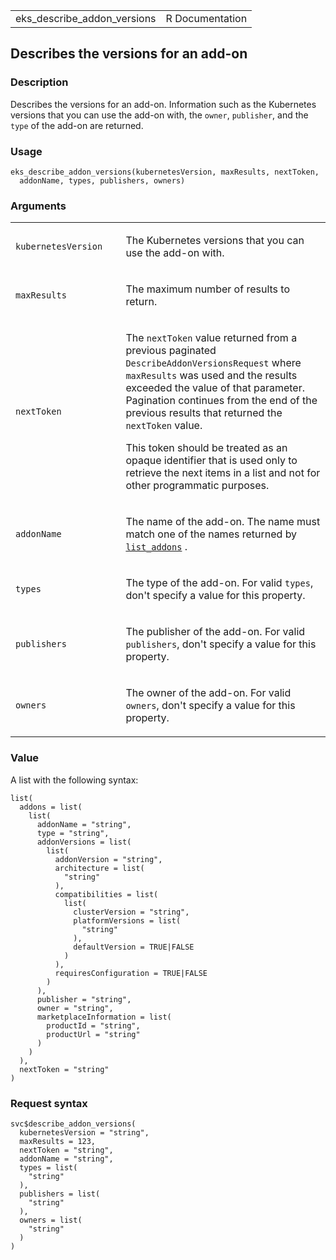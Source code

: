 <table style="width: 100%;">
<tbody>
<tr class="odd">
<td>eks_describe_addon_versions</td>
<td style="text-align: right;">R Documentation</td>
</tr>
</tbody>
</table>

## Describes the versions for an add-on

### Description

Describes the versions for an add-on. Information such as the Kubernetes
versions that you can use the add-on with, the `owner`, `publisher`, and
the `type` of the add-on are returned.

### Usage

    eks_describe_addon_versions(kubernetesVersion, maxResults, nextToken,
      addonName, types, publishers, owners)

### Arguments

<table>
<colgroup>
<col style="width: 35%" />
<col style="width: 65%" />
</colgroup>
<tbody>
<tr class="odd">
<td><code
id="eks_describe_addon_versions_:_kubernetesVersion">kubernetesVersion</code></td>
<td><p>The Kubernetes versions that you can use the add-on
with.</p></td>
</tr>
<tr class="even">
<td><code
id="eks_describe_addon_versions_:_maxResults">maxResults</code></td>
<td><p>The maximum number of results to return.</p></td>
</tr>
<tr class="odd">
<td><code
id="eks_describe_addon_versions_:_nextToken">nextToken</code></td>
<td><p>The <code>nextToken</code> value returned from a previous
paginated <code>DescribeAddonVersionsRequest</code> where
<code>maxResults</code> was used and the results exceeded the value of
that parameter. Pagination continues from the end of the previous
results that returned the <code>nextToken</code> value.</p>
<p>This token should be treated as an opaque identifier that is used
only to retrieve the next items in a list and not for other programmatic
purposes.</p></td>
</tr>
<tr class="even">
<td><code
id="eks_describe_addon_versions_:_addonName">addonName</code></td>
<td><p>The name of the add-on. The name must match one of the names
returned by <a
href="https://docs.aws.amazon.com/eks/latest/APIReference/API_ListAddons.html"><code>list_addons</code></a>
.</p></td>
</tr>
<tr class="odd">
<td><code id="eks_describe_addon_versions_:_types">types</code></td>
<td><p>The type of the add-on. For valid <code>types</code>, don't
specify a value for this property.</p></td>
</tr>
<tr class="even">
<td><code
id="eks_describe_addon_versions_:_publishers">publishers</code></td>
<td><p>The publisher of the add-on. For valid <code>publishers</code>,
don't specify a value for this property.</p></td>
</tr>
<tr class="odd">
<td><code id="eks_describe_addon_versions_:_owners">owners</code></td>
<td><p>The owner of the add-on. For valid <code>owners</code>, don't
specify a value for this property.</p></td>
</tr>
</tbody>
</table>

### Value

A list with the following syntax:

    list(
      addons = list(
        list(
          addonName = "string",
          type = "string",
          addonVersions = list(
            list(
              addonVersion = "string",
              architecture = list(
                "string"
              ),
              compatibilities = list(
                list(
                  clusterVersion = "string",
                  platformVersions = list(
                    "string"
                  ),
                  defaultVersion = TRUE|FALSE
                )
              ),
              requiresConfiguration = TRUE|FALSE
            )
          ),
          publisher = "string",
          owner = "string",
          marketplaceInformation = list(
            productId = "string",
            productUrl = "string"
          )
        )
      ),
      nextToken = "string"
    )

### Request syntax

    svc$describe_addon_versions(
      kubernetesVersion = "string",
      maxResults = 123,
      nextToken = "string",
      addonName = "string",
      types = list(
        "string"
      ),
      publishers = list(
        "string"
      ),
      owners = list(
        "string"
      )
    )
